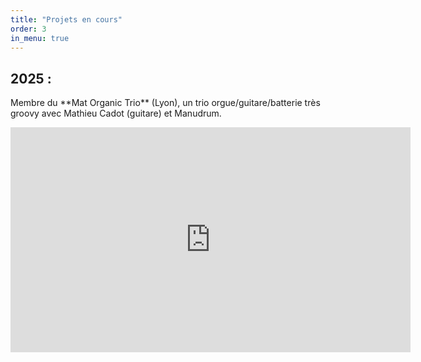 ```yaml
---
title: "Projets en cours"
order: 3
in_menu: true
---
```

<div class="encart">
<h2>2025 :</h2>
<p>Membre du **Mat Organic Trio** (Lyon), un trio orgue/guitare/batterie très groovy avec Mathieu Cadot (guitare) et Manudrum.</p>
</div> 
<iframe width="640" height="360" src="https://www.youtube.com/embed/mdec5FI_5zw" title="Mat Organic Trio" frameborder="0" allow="accelerometer; autoplay; clipboard-write; encrypted-media; gyroscope; picture-in-picture; web-share" referrerpolicy="strict-origin-when-cross-origin" allowfullscreen></iframe> 